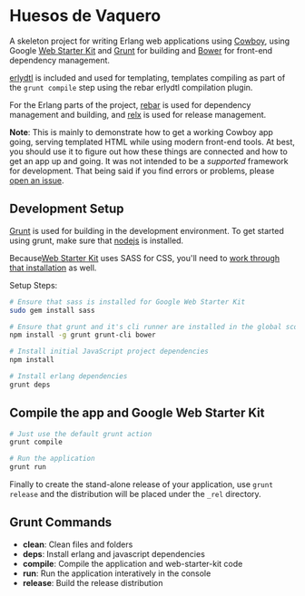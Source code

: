 Huesos de Vaquero
=================
A skeleton project for writing Erlang web applications using  [Cowboy](https://github.com/ninenines/cowboy),
using Google [Web Starter Kit](https://github.com/google/web-starter-kit) and
[Grunt](http://gruntjs.com/) for building and [Bower](http://bower.io/) for
front-end dependency management.

[erlydtl](https://github.com/erlydtl/erlydtl) is included and used for templating,
templates compiling as part of the ``grunt compile`` step using the rebar erlydtl
compilation plugin.

For the Erlang parts of the project, [rebar](https://github.com/basho/rebar) is
used for dependency management and building, and [relx](https://github.com/erlware/relx)
is used for release management.

**Note**: This is mainly to demonstrate how to get a working Cowboy app going, serving
templated HTML while using modern front-end tools. At best, you should use it to
figure out how these things are connected and how to get an app up and going. It
was not intended to be a *supported* framework for development. That being said
if you find errors or problems, please [open an issue](https://github.com/gmr/huesos-de-vaquero/issues).

Development Setup
-----------------
[Grunt](http://gruntjs.com/) is used for building in the development environment.
To get started using grunt, make sure that
[nodejs](https://github.com/joyent/node/wiki/installing-node.js-via-package-manager)
is installed.

Because[Web Starter Kit](https://github.com/google/web-starter-kit) uses SASS for
CSS, you'll need to [work through that installation](http://sass-lang.com/install) as well.

Setup Steps:

```bash
# Ensure that sass is installed for Google Web Starter Kit
sudo gem install sass

# Ensure that grunt and it's cli runner are installed in the global scope
npm install -g grunt grunt-cli bower

# Install initial JavaScript project dependencies
npm install

# Install erlang dependencies
grunt deps
```

Compile the app and Google Web Starter Kit
------------------------------------------
```bash
# Just use the default grunt action
grunt compile

# Run the application
grunt run
```

Finally to create the stand-alone release of your application, use ``grunt release`` and
the distribution will be placed under the ``_rel`` directory.

Grunt Commands
--------------
- **clean**: Clean files and folders
- **deps**: Install erlang and javascript dependencies
- **compile**: Compile the application and web-starter-kit code
- **run**: Run the application interatively in the console
- **release**: Build the release distribution
